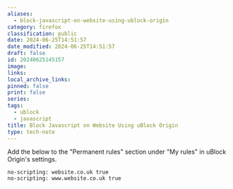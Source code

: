 ```yaml
---
aliases:
  - block-javascript-on-website-using-ublock-origin
category: firefox
classification: public
date: 2024-06-25T14:51:57
date_modified: 2024-06-25T14:51:57
draft: false
id: 20240625145157
image: 
links: 
local_archive_links: 
pinned: false
print: false
series: 
tags:
  - ublock
  - javascript
title: Block Javascript on Website Using uBlock Origin
type: tech-note
---
```


Add the below to the "Permanent rules" section under "My rules" in uBlock Origin's settings.

```
no-scripting: website.co.uk true
no-scripting: www.website.co.uk true
```
